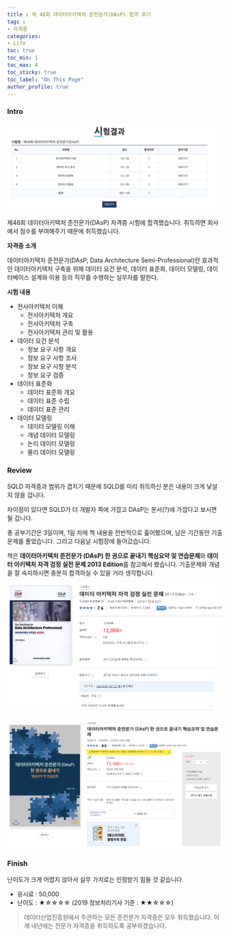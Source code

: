```yaml
---
title : 제 48회 데이터아키텍처 준전문가(DAsP) 합격 후기
tags :
- 자격증
categories:
- Life
toc: true
toc_min: 1
toc_max: 4
toc_sticky: true
toc_label: "On This Page"
author_profile: true
---
```


### Intro

![image](/assets/images/certifciation/dasp1.png)

제48회 데이터아키텍처 준전문가(DAsP) 자격증 시험에 합격했습니다. 취득하면 회사에서 점수를 부여해주기 때문에 취득했습니다. 

**자격증 소개**

데이터아키텍처 준전문가(DAsP, Data Architecture Semi-Professional)란 효과적인 데이터아키텍처 구축을 위해 데이터 요건 분석, 데이터 표준화, 데이터 모델링, 데이터베이스 설계와 이용 등의 직무를 수행하는 실무자를 말한다.

**시험 내용**

* 전사아키텍처 이해
    * 전사아키텍처 개요
    * 전사아키텍처 구축
    * 전사아키텍처 관리 및 활용
* 데이터 요건 분석
    * 정보 요구 사항 개요
    * 정보 요구 사항 조사
    * 정보 요구 사항 분석
    * 정보 요구 검증
* 데이터 표준화
    * 데이터 표준화 개요
    * 데이터 표준 수립
    * 데이터 표준 관리
* 데이터 모델링
    * 데이터 모델링 이해
    * 개념 데이터 모델링
    * 논리 데이터 모델링
    * 물리 데이터 모델링

### Review

SQLD 자격증과 범위가 겹치기 때문에 SQLD를 미리 취득하신 분은 내용이 크게 낯설지 않을 겁니다.

차이점이 있다면 SQLD가 더 개발자 쪽에 가깝고 DAsP는 문서(?)에 가깝다고 보시면 될 겁니다.

총 공부기간은 3일이며, 1일 차에 책 내용을 전반적으로 훑어봤으며, 남은 기간동안 기출문제를 풀었습니다. 그리고 다음날 시험장에 들어갔습니다.

책은 **데이터아키텍처 준전문가 (DAsP) 한 권으로 끝내기 핵심요약 및 연습문제**와 **데이터 아키텍처 자격 검정 실전 문제 2013 Edition**를 참고해서 봤습니다. 기출문제와 개념을 잘 숙지하시면 충분히 합격하실 수 있을 거라 생각합니다.

![image](/assets/images/certifciation/dasp2.png)

![image](/assets/images/certifciation/dasp3.png)

### Finish

난이도가 크게 어렵지 않아서 실무 가치로는 인정받기 힘들 것 같습니다.

* 응시료 : 50,000
* 난이도 : ★☆☆☆☆ (2019 정보처리기사 기준 : ★★☆☆☆)

> 데이터산업진흥원에서 주관하는 모든 준전문가 자격증은 모두 취득했습니다. 이제 내년에는 전문가 자격증을 취득하도록 공부하겠습니다. 